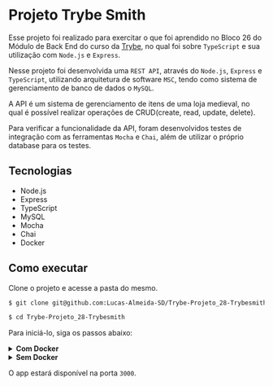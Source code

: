 # Projeto Trybe Smith

Esse projeto foi realizado para exercitar o que foi aprendido no Bloco 26 do Módulo de Back End do curso da [Trybe](https://www.betrybe.com/), no qual foi sobre `TypeScript` e sua utilização com `Node.js` e `Express`.

Nesse projeto foi desenvolvida uma `REST API`, através do `Node.js`, `Express` e `TypeScript`, utilizando arquitetura de software `MSC`, tendo como sistema de gerenciamento de banco de dados o `MySQL`.

A API é um sistema de gerenciamento de itens de uma loja medieval, no qual é possível realizar operações de CRUD(create, read, update, delete).

Para verificar a funcionalidade da API, foram desenvolvidos testes de integração com as ferramentas `Mocha` e `Chai`, além de utilizar o próprio database para os testes.

## Tecnologias

  - Node.js
  - Express
  - TypeScript
  - MySQL
  - Mocha
  - Chai
  - Docker

## Como executar

Clone o projeto e acesse a pasta do mesmo.

```bash
$ git clone git@github.com:Lucas-Almeida-SD/Trybe-Projeto_28-Trybesmith.git

$ cd Trybe-Projeto_28-Trybesmith
```

Para iniciá-lo, siga os passos abaixo:

<details>
  <summary><strong>Com Docker</strong></summary>

  ```bash
  # Criar container
  $ docker-compose up -d

  # Abrir terminal interativo do container
  $ docker exec -it trybesmith bash

  # Instalar as dependências
  $ npm install

  # Iniciar o projeto
  $ npm start
  ```

  Para executar os testes, utilize o terminal interativo do container e insira o comando abaixo: 

  ```bash
  $ npm run test
  ```
</details>

<details>
  <summary><strong>Sem Docker</strong></summary>

  ```bash
  # Instalar as dependências
  $ npm install

  # Iniciar o projeto
  $ npm start
  ```

  Para executar os testes, utilize o terminal e insira o comando abaixo: 

  ```bash
  $ npm run test
  ```
</details>

O app estará disponível na porta `3000`.